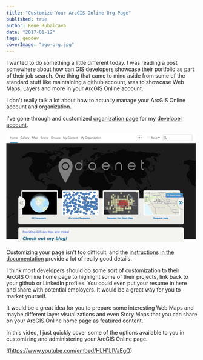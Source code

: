 ```yaml
---
title: "Customize Your ArcGIS Online Org Page"
published: true
author: Rene Rubalcava
date: "2017-01-12"
tags: geodev
coverImage: "ago-org.jpg"
---
```


I wanted to do something a little different today. I was reading a post somewhere about how can GIS developers showcase their portfolio as part of their job search. One thing that came to mind aside from some of the standard stuff like maintaining a github account, was to showcase Web Maps, Layers and more in your ArcGIS Online account.

I don't really talk a lot about how to actually manage your ArcGIS Online account and organization.

I've gone through and customized [organization page](https://odoenet.maps.arcgis.com/home/index.html) for my [developer account](https://developers.arcgis.com/sign-up/).

[![](images/odoenet-ago.png)](https://odoenet.maps.arcgis.com/home/index.html)

Customizing your page isn't too difficult, and the [instructions in the documentation](http://doc.arcgis.com/en/arcgis-online/administer/configure-site.htm) provide a lot of really good details.

I think most developers should do some sort of customization to their ArcGIS Online home page to highlight some of their projects, link back to your github or LinkedIn profiles. You could even put your resume in here and share with potential employers. It would be a great way for you to market yourself.

It would be a great idea for you to prepare some interesting Web Maps and maybe different layer visualizations and even Story Maps that you can share on your ArcGIS Online home page as featured content.

In this video, I just quickly cover some of the options available to you in customizing and administering your ArcGIS Online page.

!(https://www.youtube.com/embed/HLH1LIVaEgQ)
